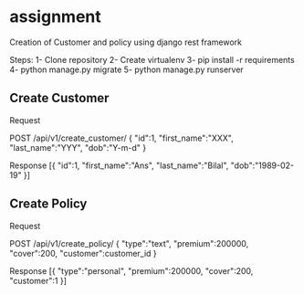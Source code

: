 # assignment
Creation of Customer and policy using django rest framework

Steps:
1- Clone repository
2- Create virtualenv
3- pip install -r requirements
4- python manage.py migrate
5- python manage.py runserver

Create Customer
-----------------------------------
Request

POST /api/v1/create_customer/
    {
        "id":1,
        "first_name":"XXX",
        "last_name":"YYY",
        "dob":"Y-m-d"
    }

Response
    [{
        "id":1,
        "first_name":"Ans",
        "last_name":"Bilal",
        "dob":"1989-02-19"
    }]


Create Policy
-----------------------------------
Request

POST /api/v1/create_policy/
    {
        "type":"text",
        "premium":200000,
        "cover":200,
        "customer":customer_id
    }

Response
    [{
        "type":"personal",
        "premium":200000,
        "cover":200,
        "customer":1
    }]
